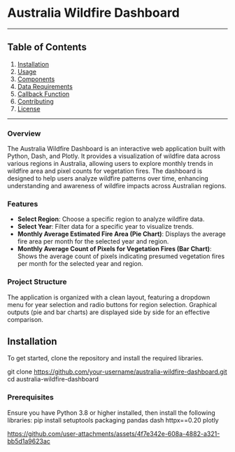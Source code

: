 # Australia Wildfire Dashboard
---

## Table of Contents

1. [Installation](#installation)
2. [Usage](#usage)
3. [Components](#components)
4. [Data Requirements](#data-requirements)
5. [Callback Function](#callback-function)
6. [Contributing](#contributing)
7. [License](#license)

---

### Overview

The Australia Wildfire Dashboard is an interactive web application built with Python, Dash, and Plotly. It provides a visualization of wildfire data across various regions in Australia, allowing users to explore monthly trends in wildfire area and pixel counts for vegetation fires. The dashboard is designed to help users analyze wildfire patterns over time, enhancing understanding and awareness of wildfire impacts across Australian regions.

### Features

- **Select Region**: Choose a specific region to analyze wildfire data.
- **Select Year**: Filter data for a specific year to visualize trends.
- **Monthly Average Estimated Fire Area (Pie Chart)**: Displays the average fire area per month for the selected year and region.
- **Monthly Average Count of Pixels for Vegetation Fires (Bar Chart)**: Shows the average count of pixels indicating presumed vegetation fires per month for the selected year and region.

### Project Structure

The application is organized with a clean layout, featuring a dropdown menu for year selection and radio buttons for region selection. Graphical outputs (pie and bar charts) are displayed side by side for an effective comparison.

## Installation

To get started, clone the repository and install the required libraries.


git clone https://github.com/your-username/australia-wildfire-dashboard.git
cd australia-wildfire-dashboard

### Prerequisites

Ensure you have Python 3.8 or higher installed, then install the following libraries:
pip install setuptools packaging pandas dash httpx==0.20 plotly

https://github.com/user-attachments/assets/4f7e342e-608a-4882-a321-bb5d1a9623ac

